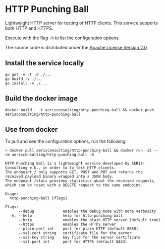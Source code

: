 # HTTP Punching Ball

Lightweight HTTP server for testing of HTTP clients. This service supports both HTTP and HTTPS.

Execute with the flag `-h` to list the configuration options.

The source code is distributed under the [Apache License Version 2.0](./LICENSE).

## Install the service locally

```
go get -v -t -d ./...
go build -v ./...
go install -v ./...
```

## Build the docker image

```
docker build . -t aerisconsulting/http-punching-ball && docker push aerisconsulting/http-punching-ball
```

## Use from docker

To pull and see the configuration options, run the following:

```
> docker pull aerisconsulting/http-punching-ball && docker run -it --rm aerisconsulting/http-punching-ball -h

HTTP Punching Ball is a lightweight service developed by AERIS-Consulting e.U., in order to to test HTTP clients.
The endpoint / only supports GET, POST and PUT and returns the received payload binary wrapped into a JSON body.
The endpoint /stats provides statistics about the received requests, which can be reset with a DELETE request to the same endpoint.

Usage:
  http-punching-ball [flags]

Flags:
      --debug             enables the debug mode with more verbosity
  -h, --help              help for http-punching-ball
      --http              enables the plain HTTP server (default true)
      --https             enables the HTTPS server
      --plain-port int    port for plain HTTP (default 8080)
      --ssl-cert string   certificate file for the server
      --ssl-key string    key file for the server certificate
      --ssl-port int      port for HTTPS (default 8443)

```
